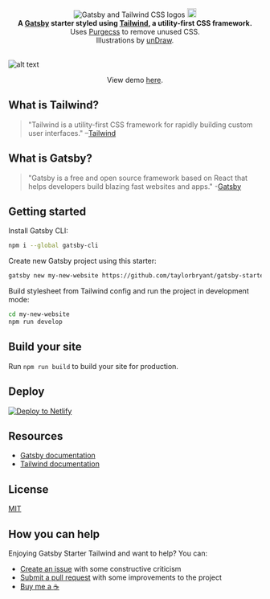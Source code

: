 <div align="center">
  <img src="https://image.ibb.co/cJjPN7/gatsby_tailwind.png" alt="Gatsby and Tailwind CSS logos">
  <a href="https://badge.fury.io/js/gatsby-starter-tailwind"><img src="https://badge.fury.io/js/gatsby-starter-tailwind.svg" alt="npm version" height="18"></a>
</div>

<div align="center">
  <strong>A <a href="https://www.gatsbyjs.org/">Gatsby</a> starter styled using <a href="https://tailwindcss.com/">Tailwind</a>, a utility-first CSS framework.</strong><br />
  Uses <a href="https://www.purgecss.com/">Purgecss</a> to remove unused CSS.<br />
  Illustrations by <a href="https://undraw.co/">unDraw</a>.
  <br />
  <br />
</div>
  
![alt text](https://image.ibb.co/jv6FC7/gatsby_starter_tailwind.png "Screenshot of Gatsby Starter Tailwind homepage")
  
<p align="center">View demo <a href="https://quizzical-mcclintock-0226ac.netlify.com/">here</a>.</p>

## What is Tailwind?
>"Tailwind is a utility-first CSS framework for rapidly building custom user interfaces."
–[Tailwind](https://tailwindcss.com)

## What is Gatsby?
>"Gatsby is a free and open source framework based on React that helps developers build blazing fast websites and apps." -[Gatsby](https://www.gatsbyjs.org/)

## Getting started

Install Gatsby CLI:
```sh
npm i --global gatsby-cli
```

Create new Gatsby project using this starter:
```sh
gatsby new my-new-website https://github.com/taylorbryant/gatsby-starter-tailwind
```

Build stylesheet from Tailwind config and run the project in development mode:
```sh
cd my-new-website
npm run develop
```

## Build your site
Run `npm run build` to build your site for production.

## Deploy

[![Deploy to Netlify](https://www.netlify.com/img/deploy/button.svg)](https://app.netlify.com/start/deploy?repository=https://github.com/taylorbryant/gatsby-starter-tailwind)

## Resources
* [Gatsby documentation](https://www.gatsbyjs.org/docs/)
* [Tailwind documentation](https://tailwindcss.com/docs/what-is-tailwind/)

## License
[MIT](https://github.com/taylorbryant/gatsby-starter-tailwind/blob/master/LICENSE.md)

## How you can help
Enjoying Gatsby Starter Tailwind and want to help? You can:
* [Create an issue](https://github.com/taylorbryant/gatsby-starter-tailwind/issues/new) with some constructive criticism
* [Submit a pull request](https://github.com/taylorbryant/gatsby-starter-tailwind/compare) with some improvements to the project
* [Buy me a :coffee:](https://cash.me/$TaylorBryant)
